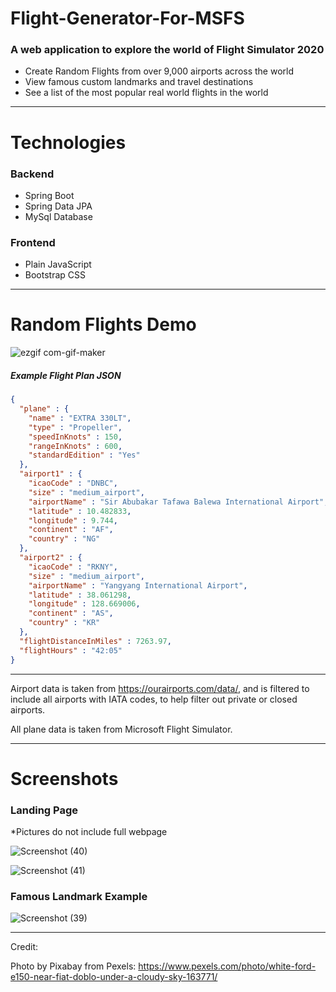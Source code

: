 # Flight-Generator-For-MSFS


### A web application to explore the world of Flight Simulator 2020

* Create Random Flights from over 9,000 airports across the world
* View famous custom landmarks and travel destinations
* See a list of the most popular real world flights in the world

---
# Technologies

### Backend

* Spring Boot
* Spring Data JPA
* MySql Database

### Frontend

* Plain JavaScript
* Bootstrap CSS

---

# Random Flights Demo

![ezgif com-gif-maker](https://user-images.githubusercontent.com/105665813/186462243-1f43700d-43b7-469e-999f-515ec149c1dc.gif)

##### Example Flight Plan JSON

```JSON
{
  "plane" : {
    "name" : "EXTRA 330LT",
    "type" : "Propeller",
    "speedInKnots" : 150,
    "rangeInKnots" : 600,
    "standardEdition" : "Yes"
  },
  "airport1" : {
    "icaoCode" : "DNBC",
    "size" : "medium_airport",
    "airportName" : "Sir Abubakar Tafawa Balewa International Airport",
    "latitude" : 10.482833,
    "longitude" : 9.744,
    "continent" : "AF",
    "country" : "NG"
  },
  "airport2" : {
    "icaoCode" : "RKNY",
    "size" : "medium_airport",
    "airportName" : "Yangyang International Airport",
    "latitude" : 38.061298,
    "longitude" : 128.669006,
    "continent" : "AS",
    "country" : "KR"
  },
  "flightDistanceInMiles" : 7263.97,
  "flightHours" : "42:05"
}
```

---

Airport data is taken from https://ourairports.com/data/,
and is filtered to include all airports with IATA codes, to help filter out private or closed airports.

All plane data is taken from Microsoft Flight Simulator.

---
# Screenshots

### Landing Page 
*Pictures do not include full webpage

![Screenshot (40)](https://user-images.githubusercontent.com/105665813/186459585-b3faa759-0919-442f-90db-43fd55d5c880.png)

![Screenshot (41)](https://user-images.githubusercontent.com/105665813/186459623-697018ea-80f2-41b8-894f-c103b2a4cac8.png)

### Famous Landmark Example

![Screenshot (39)](https://user-images.githubusercontent.com/105665813/186459010-b62ffb31-09c8-4fe4-8509-b2437fcd904b.png)


---

Credit: 

Photo by Pixabay from Pexels: https://www.pexels.com/photo/white-ford-e150-near-fiat-doblo-under-a-cloudy-sky-163771/

